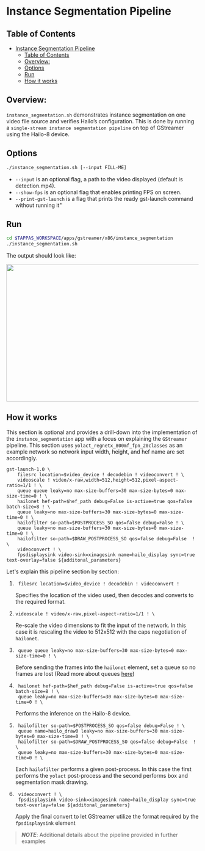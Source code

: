 # Instance Segmentation Pipeline

## Table of Contents
- [Instance Segmentation Pipeline](#instance-segmentation-pipeline)
  - [Table of Contents](#table-of-contents)
  - [Overview:](#overview)
  - [Options](#options)
  - [Run](#run)
  - [How it works](#how-it-works)

## Overview:
`instance_segmentation.sh` demonstrates instance segmentation on one video file source and verifies Hailo’s configuration.
 This is done by running a `single-stream instance segmentation pipeline` on top of GStreamer using the Hailo-8 device.

## Options
```sh
./instance_segmentation.sh [--input FILL-ME]
```
* `--input` is an optional flag, a path to the video displayed (default is detection.mp4).
* `--show-fps`  is an optional flag that enables printing FPS on screen. 
* `--print-gst-launch` is a flag that prints the ready gst-launch command without running it"
## Run

```sh
cd $TAPPAS_WORKSPACE/apps/gstreamer/x86/instance_segmentation
./instance_segmentation.sh
```
The output should look like:
<div align="center">
    <img src="readme_resources/instance_segmentation.gif" width="640px" height="360px"/> 
</div>

## How it works
This section is optional and provides a drill-down into the implementation of the `instance_segmentation` app with a focus on explaining the `GStreamer` pipeline.
This section uses `yolact_regnetx_800mf_fpn_20classes` as an example network so network input width, height, and hef name are set accordingly.

```
gst-launch-1.0 \
    filesrc location=$video_device ! decodebin ! videoconvert ! \
    videoscale ! video/x-raw,width=512,height=512,pixel-aspect-ratio=1/1 ! \
    queue queue leaky=no max-size-buffers=30 max-size-bytes=0 max-size-time=0 ! \
    hailonet hef-path=$hef_path debug=False is-active=true qos=false batch-size=8 ! \
    queue leaky=no max-size-buffers=30 max-size-bytes=0 max-size-time=0 ! \
    hailofilter so-path=$POSTPROCESS_SO qos=false debug=False ! \
    queue leaky=no max-size-buffers=30 max-size-bytes=0 max-size-time=0 ! \
    hailofilter so-path=$DRAW_POSTPROCESS_SO qos=false debug=False  ! \
    videoconvert ! \
    fpsdisplaysink video-sink=ximagesink name=hailo_display sync=true text-overlay=false ${additonal_parameters}
```
Let's explain this pipeline section by section:
1. ```
    filesrc location=$video_device ! decodebin ! videoconvert !
    ```
    Specifies the location of the video used, then decodes and converts to the required format.
    
2. ```
   videoscale ! video/x-raw,pixel-aspect-ratio=1/1 ! \
   ```
   Re-scale the video dimensions to fit the input of the network. In this case it is rescaling the video to 512x512 with the caps negotiation of `hailonet`.

3. ```
    queue queue leaky=no max-size-buffers=30 max-size-bytes=0 max-size-time=0 ! \
    ```
    Before sending the frames into the `hailonet` element, set a queue so no frames are lost (Read more about queues [here](https://gstreamer.freedesktop.org/documentation/coreelements/queue.html?gi-language=c))
4. ```
    hailonet hef-path=$hef_path debug=False is-active=true qos=false batch-size=8 ! \
    queue leaky=no max-size-buffers=30 max-size-bytes=0 max-size-time=0 ! \
    ```
    Performs the inference on the Hailo-8 device.
5. ```
    hailofilter so-path=$POSTPROCESS_SO qos=false debug=False ! \
    queue name=hailo_draw0 leaky=no max-size-buffers=30 max-size-bytes=0 max-size-time=0 ! \
    hailofilter so-path=$DRAW_POSTPROCESS_SO qos=false debug=False  ! \
    queue leaky=no max-size-buffers=30 max-size-bytes=0 max-size-time=0 ! \
    ```
    Each `hailofilter` performs a given post-process. In this case the first performs the `yolact` post-process and the second performs box and segmentation mask drawing.
6. ```
    videoconvert ! \
    fpsdisplaysink video-sink=ximagesink name=hailo_display sync=true text-overlay=false ${additonal_parameters}
    ```
    Apply the final convert to let GStreamer utilize the format required by the `fpsdisplaysink` element

> ***NOTE***: Additional details about the pipeline provided in further examples